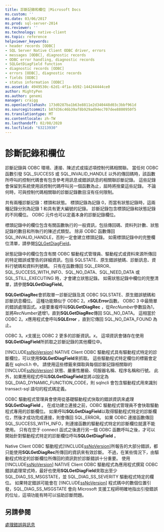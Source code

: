 ```yaml
---
title: 診斷記錄和欄位 |Microsoft Docs
ms.custom: ''
ms.date: 03/06/2017
ms.prod: sql-server-2014
ms.reviewer: ''
ms.technology: native-client
ms.topic: reference
helpviewer_keywords:
- header records [ODBC]
- SQL Server Native Client ODBC driver, errors
- messages [ODBC], diagnostic records
- ODBC error handling, diagnostic records
- SQLGetDiagField function
- diagnostic records [ODBC]
- errors [ODBC], diagnostic records
- fields [ODBC]
- status information [ODBC]
ms.assetid: 4949530c-62d1-4f1a-b592-144244444ce0
author: MightyPen
ms.author: genemi
manager: craigg
ms.openlocfilehash: 173d0287ba1b63e8811e2d340448d03c3bbf961d
ms.sourcegitcommit: b87d36c46b39af8b929ad94ec707dee8800950f5
ms.translationtype: MT
ms.contentlocale: zh-TW
ms.lasthandoff: 02/08/2020
ms.locfileid: "63213930"
---
```

# <a name="diagnostic-records-and-fields"></a>診斷記錄和欄位
  診斷記錄與 ODBC 環境、連接、陳述式或描述項控制代碼相關聯。 當任何 ODBC 函數引發 SQL_SUCCESS 或 SQL_INVALID_HANDLE 以外的傳回碼時，該函數所呼叫的控制代碼會有包含參考用訊息或錯誤訊息的相關聯診斷記錄。 這些記錄會保留到系統使用該控制代碼呼叫另一個函數為止，屆時將捨棄這些記錄。 不論何時，可與控制代碼相關聯的診斷記錄數目沒有任何限制。  
  
 共有兩種診斷記錄：標頭和狀態。 標頭記錄為記錄 0，而當有狀態記錄時，這兩種記錄分別為記錄 1 和具有更大編號的記錄。 診斷記錄包含標頭記錄和狀態記錄的不同欄位。 ODBC 元件也可以定義本身的診斷記錄欄位。  
  
 標頭記錄中的欄位包含有關函數執行的一般資訊，包括傳回碼、資料列計數、狀態記錄的數目和所執行的陳述式類型。 除非 ODBC 函數傳回 SQL_INVALID_HANDLE，否則一定會建立標頭記錄。 如需標頭記錄中的完整欄位清單，請參閱[SQLGetDiagField](../native-client-odbc-api/sqlgetdiagfield.md)。  
  
 狀態記錄中的欄位包含有關 ODBC 驅動程式管理員、驅動程式或資料來源所傳回的特定錯誤或警告的詳細資訊，包括 SQLSTATE、原生錯誤號碼、診斷訊息、資料行號碼和資料列號碼。 只有在函數傳回 SQL_ERROR、SQL_SUCCESS_WITH_INFO、SQL_NO_DATA、SQL_NEED_DATA 或 SQL_STILL_EXECUTING 時，才會建立狀態記錄。 如需狀態記錄中欄位的完整清單，請參閱**SQLGetDiagField**。  
  
 **SQLGetDiagRec**會抓取單一診斷記錄及其 ODBC SQLSTATE、原生錯誤號碼和診斷訊息欄位。 這種功能類似于 ODBC 2。_x_**SQLError**函數。 ODBC 3 中最簡單的錯誤處理函式。*x*是要重複呼叫**SQLGetDiagRec** ，從*RecNumber*參數設為1，並將*RecNumber*遞增1，直到**SQLGetDiagRec**傳回 SQL_NO_DATA。 這相當於 ODBC 2。*x*應用程式會呼叫**SQLError** ，直到它傳回 SQL_NO_DATA_FOUND 為止。  
  
 ODBC 3。*x*支援比 ODBC 2 更多的診斷資訊。*x*。 這項資訊會儲存在使用**SQLGetDiagField**所抓取之診斷記錄的其他欄位中。  
  
 [!INCLUDE[ssNoVersion](../../includes/ssnoversion-md.md)] NATIVE Client ODBC 驅動程式具有驅動程式特定的診斷欄位，可以使用**SQLGetDiagField**來抓取。 這些驅動程式特定欄位的標籤會定義在 sqlncli.h 中。 請使用這些標籤來擷取與每個診斷記錄相關聯的 [!INCLUDE[ssNoVersion](../../includes/ssnoversion-md.md)] 狀態、嚴重性層級、伺服器名稱、程序名稱和行號。 此外，如果應用程式呼叫**SQLGetDiagField**並將*以*設定為 SQL_DIAG_DYNAMIC_FUNCTION_CODE，則 sqlncli 會包含驅動程式用來識別 transact-sql 語句的程式碼定義。  
  
 ODBC 驅動程式管理員會使用從基礎驅動程式快取的錯誤資訊來處理**SQLGetDiagField** 。 在成功建立連接之前，ODBC 驅動程式管理員不會快取驅動程式專用的診斷欄位。 如果呼叫**SQLGetDiagField**以取得驅動程式特定的診斷欄位，然後才成功完成連接，則會傳回 SQL_ERROR。 如果 ODBC 連接函數傳回 SQL_SUCCESS_WITH_INFO，則連接函數的驅動程式特定的診斷欄位就還不能使用。 只有在您于 connect 函式之後進行另一個 ODBC 函數呼叫之後，才可以開始針對驅動程式特定的診斷欄位呼叫**SQLGetDiagField** 。  
  
 Native Client ODBC 驅動程式[!INCLUDE[ssNoVersion](../../includes/ssnoversion-md.md)]所報告的大部分錯誤，都只能使用**SQLGetDiagRec**所傳回的資訊來有效診斷。 不過，在某些情況下，由驅動程式特定的診斷欄位所傳回的資訊對於診斷錯誤十分重要。 使用[!INCLUDE[ssNoVersion](../../includes/ssnoversion-md.md)] NATIVE Client ODBC 驅動程式為應用程式撰寫 ODBC 錯誤處理常式時，最好也使用**SQLGetDiagField**來取出至少 SQL_DIAG_SS_MSGSTATE，並 SQL_DIAG_SS_SEVERITY 驅動程式特定的欄位。 如果特定錯誤可能會在 [!INCLUDE[ssNoVersion](../../includes/ssnoversion-md.md)] 程式碼中的數個位置引發，SQL_DIAG_SS_MSGSTATE 會向 Microsoft 支援工程師明確地指出引發錯誤的位址，這項功能有時可以協助診斷問題。  
  
## <a name="see-also"></a>另請參閱  
 [處理錯誤與訊息](handling-errors-and-messages.md)  
  
  
